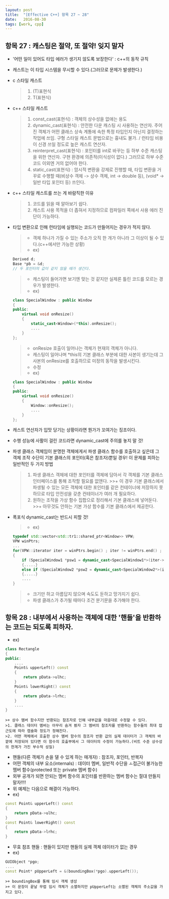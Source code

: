```yaml
---
layout: post
title:  "[Effective C++] 항목 27 ~ 28"
date:   2016-08-30
tags: [work, cpp]
---
```


## 항목 27 : 캐스팅은 절약, 또 절약! 잊지 말자 
- '어떤 일이 있어도 타입 에러가 생기지 않도록 보장한다' : c++의 동작 규칙 
- 캐스트는 이 타입 시스템을 무시할 수 있다.(그러므로 문제가 발생한다.) 

- c 스타일 캐스트 
	>1. (T)표현식 
	>2. T(표현식) 
- c++ 스타일 캐스트 
	>1. const_cast<T>(표현식) : 객체의 상수성을 없애는 용도 
	>2. dynamic_cast<T>(표현식) : 안전한 다운 캐스팅 시 사용하는 연산자. 주어진 객체가 어떤 클래스 상속 계통에 속한 특정 타입인지 아닌지 결정하는 작업에 쓰임. 구형 스타일 캐스트 문법으로는 흉내도 불가. / 런타임 비용이 신경 쓰일 정도로 높은 캐스트 연산자. 
	>3. reinterpret_cast<T>(표현식) : 포인터를 int로 바꾸는 등 하부 수준 캐스팅을 위한 연산자. 구현 환경에 의존적(이식성이 없다.) 그러므로 하부 수준 코드 이외엔 거의 없어야 한다. 
	>4. static_cast<T>(표현식) : 암시적 변환을 강제로 진행할 때, 타입 변환을 거꾸로 수행할 때(비상수 객체 -> 상수 객체, int -> double 등), (void* -> 일반 타입 포인터 등) 쓰인다. 

- c++ 스타일 캐스트를 쓰는 게 바람직한 이유 
	>1. 코드를 읽을 때 알아보기 쉽다. 
	>2. 캐스트 사용 목적을 더 좁혀서 지정하므로 컴파일러 쪽에서 사용 에러 진단이 가능하다. 

- 타입 변환으로 인해 런타임에 실행되는 코드가 만들어지는 경우가 적지 않다. 
	>+ 객체 하나가 가질 수 있는 주소가 오직 한 개가 아니라 그 이상이 될 수 있다.(c++에서만 가능한 상황) 
	>+ ex) 
	```cpp
	Derived d; 
	Base *pb = &d; 
	// 두 포인터의 값이 같지 않을 때가 생긴다. 
	```
	>+ 캐스팅이 들어가면 보기엔 맞는 것 같지만 실제론 틀린 코드를 모르는 경우가 발생한다. 
	>+ ex) 
	```cpp
	class SpecialWindow : public Window 
	{ 
	public: 
	    virtual void onResize() 
	    { 
	        static_cast<Window>(*this).onResize(); 
	        .... 
	    } 
	}; 
	```
	>+ onResize 호출이 일어나는 객체가 현재의 객체가 아니다. 
	>+ 캐스팅이 일어나며 *this의 기본 클래스 부분에 대한 사본이 생기는데 그 사본의 onResize를 호출하므로 미정의 동작을 발생시킨다. 
	>+ 수정 
	>+ ex)
	```cpp 
	class SpecialWindow : public Window 
	{ 
	public: 
	    virtual void onResize() 
	    { 
	        Window::onResize(); 
	        .... 
	    } 
	}; 
	```

- 캐스트 연산자가 입맛 당기는 상황이라면 뭔가가 꼬여가는 징조이다. 
- 수행 성능에 사활이 걸린 코드라면 dynamic_cast에 주의를 놓지 말 것! 
- 파생 클래스 객체임이 분명한 객체에게서 파생 클래스 함수를 호출하고 싶은데 그 객체 조작 수단이 기본 클래스의 포인터(혹은 참조자)뿐일 경우! 이 문제를 피하는 일반적인 두 가지 방법 
	>1. 파생 클래스 객체에 대한 포인터를 객체에 담아서 각 객체를 기본 클래스 인터페이스를 통해 조작할 필요를 없앤다. 
		>>+ 이 경우 기본 클래스에서 파생될 수 있는 모든 객체에 대한 포인터를 같은 컨테이너에 저장하지 못하므로 타입 안전성을 갖춘 컨테이너가 여러 개 필요하다. 
	>2. 원하는 조작을 가상 함수 집합으로 정리해서 기본 클래스에 넣어둔다. 
		>>+ 아무것도 안하는 기본 가상 함수를 기본 클래스에서 제공한다. 

- 폭포식 dynamic_cast는 반드시 피할 것! 
	>+ ex) 
	```cpp
	typedef std::vector<std::tr1::shared_ptr<Window>> VPW; 
	VPW winPtrs; 
	... 
	for(VPW::iterator iter = winPtrs.begin() ; iter != winPtrs.end() ; ++iter) 
	{ 
	    if (SpecialWindow1 *psw1 = dynamic_cast<SpecialWindow1*>(iter->get())) 
	    {.....} 
	    else if (SpecialWindow2 *psw2 = dynamic_cast<SpecialWindow2*>(iter->get())) 
	    {.....} 
	    .... 
	} 
	```
	>+ 크기만 하고 아름답지 않으며 속도도 둔하고 망가지기 쉽다. 
	>+ 파생 클래스가 추가될 때마다 조건 분기문을 추가해야 한다. 

## 항목 28 : 내부에서 사용하는 객체에 대한 '핸들'을 반환하는 코드는 되도록 피하자. 
- ex) 
```cpp
class Rectangle 
{ 
public: 
    .... 
    Point& upperLeft() const 
    { 
        return pData->ulhc; 
    } 
    Point& lowerRight() const 
    { 
        return pData->lrhc; 
    } 
    .... 
} 
```
	>+ 상수 멤버 함수지만 반환되는 참조자로 인해 내부값을 마음대로 수정할 수 있다. 
	>1. 클래스 데이터 멤버는 아무리 숨겨 봤자 그 멤버의 참조자를 반환하는 함수들의 최대 접근도에 따라 캡슐화 정도가 정해진다. 
	>2. 어떤 객체에서 호출한 상수 멤버 함수의 참조자 반환 값의 실제 데이터가 그 객체의 바깥에 저장되어 있다면 이 함수의 호출부에서 그 데이터의 수정이 가능하다.(비트 수준 상수성의 한계가 가진 부수적 성질) 

- 핸들(다른 객체가 손을 댈 수 있게 하는 매개자) : 참조자, 포인터, 반복자 
- 어떤 객체의 내부 요소(internals) : 데이터 멤버, 일반적 수단을 ㅗ접근이 불가능한 멤버 함수(protected 또는 private 멤버 함수) 
- 외부 공개가 되면 안되는 멤버 함수의 포인터를 반환하는 멤버 함수는 절대 만들지 말자!!!! 
- 위 예제는 다음으로 해결이 가능하다. 
- ex) 
```cpp
const Point& upperLeft() const 
{ 
    return pData->ulhc; 
} 
const Point& lowerRight() const 
{ 
    return pData->lrhc; 
} 
```
- 무효 참조 핸들 : 핸들이 있지만 핸들의 실제 객체 데이터가 없는 경우 
- ex) 
```cpp
GUIObject *pgo; 
.... 
const Point* pUpperLeft = &(boundingBox(*pgo).upperLeft()); 
```
	>+ boundingBox를 통해 임시 객체 생성 
	>+ 이 문장이 끝날 무렵 임시 객체가 소멸하지만 pUpperLeft는 소멸된 객체의 주소값을 가지고 있다. 
